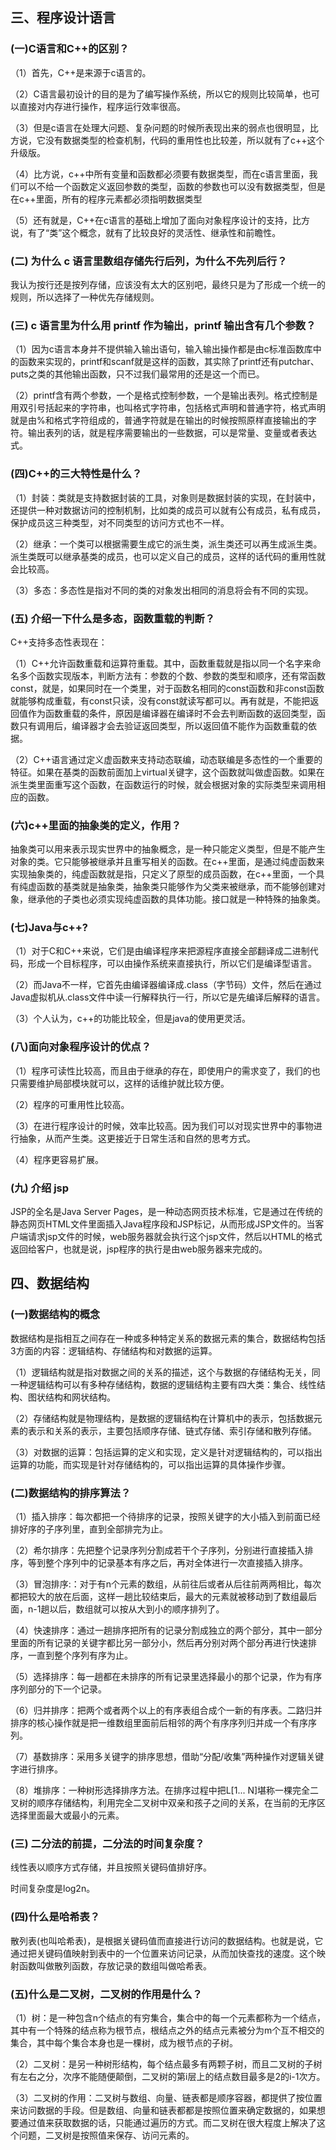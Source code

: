 ## 三、程序设计语言

### (一)C语言和C++的区别？

（1）首先，C++是来源于c语言的。

（2）C语言最初设计的目的是为了编写操作系统，所以它的规则比较简单，也可以直接对内存进行操作，程序运行效率很高。

（3）但是c语言在处理大问题、复杂问题的时候所表现出来的弱点也很明显，比方说，它没有数据类型的检查机制，代码的重用性也比较差，所以就有了c++这个升级版。

（4）比方说，c++中所有变量和函数都必须要有数据类型，而在c语言里面，我们可以不给一个函数定义返回参数的类型，函数的参数也可以没有数据类型，但是在c++里面，所有的程序元素都必须指明数据类型

（5）还有就是，C++在c语言的基础上增加了面向对象程序设计的支持，比方说，有了“类”这个概念，就有了比较良好的灵活性、继承性和前瞻性。



### (二) 为什么 c 语言里数组存储先行后列，为什么不先列后行？

我认为按行还是按列存储，应该没有太大的区别吧，最终只是为了形成一个统一的规则，所以选择了一种优先存储规则。

 

### (三) c 语言里为什么用 printf 作为输出，printf 输出含有几个参数？

（1）因为c语言本身并不提供输入输出语句，输入输出操作都是由c标准函数库中的函数来实现的，printf和scanf就是这样的函数，其实除了printf还有putchar、puts之类的其他输出函数，只不过我们最常用的还是这一个而已。

（2）printf含有两个参数，一个是格式控制参数，一个是输出表列。格式控制是用双引号括起来的字符串，也叫格式字符串，包括格式声明和普通字符，格式声明就是由%和格式字符组成的，普通字符就是在输出的时候按照原样直接输出的字符。输出表列的话，就是程序需要输出的一些数据，可以是常量、变量或者表达式。



### (四)C++的三大特性是什么？

（1）封装：类就是支持数据封装的工具，对象则是数据封装的实现，在封装中，还提供一种对数据访问的控制机制，比如类的成员可以就有公有成员，私有成员，保护成员这三种类型，对不同类型的访问方式也不一样。

（2）继承：一个类可以根据需要生成它的派生类，派生类还可以再生成派生类。派生类既可以继承基类的成员，也可以定义自己的成员，这样的话代码的重用性就会比较高。

（3）多态：多态性是指对不同的类的对象发出相同的消息将会有不同的实现。

 

### (五) 介绍一下什么是多态，函数重载的判断？

 C++支持多态性表现在：

（1）C++允许函数重载和运算符重载。其中，函数重载就是指以同一个名字来命名多个函数实现版本，判断方法有：参数的个数、参数的类型和顺序，还有常函数const，就是，如果同时在一个类里，对于函数名相同的const函数和非const函数就能够构成重载，有const只读，没有const就读写都可以。再有就是，不能把返回值作为函数重载的条件，原因是编译器在编译时不会去判断函数的返回类型，函数只有调用后，编译器才会去验证返回类型，所以返回值不能作为函数重载的依据。

（2）C++语言通过定义虚函数来支持动态联编，动态联编是多态性的一个重要的特征。如果在基类的函数前面加上virtual关键字，这个函数就叫做虚函数。如果在派生类里面重写这个函数，在函数运行的时候，就会根据对象的实际类型来调用相应的函数。

 

### (六)c++里面的抽象类的定义，作用？

抽象类可以用来表示现实世界中的抽象概念，是一种只能定义类型，但是不能产生对象的类。它只能够被继承并且重写相关的函数。在c++里面，是通过纯虚函数来实现抽象类的，纯虚函数就是指，只定义了原型的成员函数，在c++里面，一个具有纯虚函数的基类就是抽象类，抽象类只能够作为父类来被继承，而不能够创建对象，继承他的子类也必须实现纯虚函数的具体功能。接口就是一种特殊的抽象类。

 

### (七)Java与c++?

（1）对于C和C++来说，它们是由编译程序来把源程序直接全部翻译成二进制代码，形成一个目标程序，可以由操作系统来直接执行，所以它们是编译型语言。

（2）而Java不一样，它首先由编译器编译成.class（字节码）文件，然后在通过Java虚拟机从.class文件中读一行解释执行一行，所以它是先编译后解释的语言。

（3）个人认为，c++的功能比较全，但是java的使用更灵活。

 

### (八)面向对象程序设计的优点？

（1）程序可读性比较高，而且由于继承的存在，即使用户的需求变了，我们的也只需要维护局部模块就可以，这样的话维护就比较方便。

（2）程序的可重用性比较高。

（3）在进行程序设计的时候，效率比较高。因为我们可以对现实世界中的事物进行抽象，从而产生类。这更接近于日常生活和自然的思考方式。

（4）程序更容易扩展。

 

### (九) 介绍 jsp

JSP的全名是Java Server Pages，是一种动态网页技术标准，它是通过在传统的静态网页HTML文件里面插入Java程序段和JSP标记，从而形成JSP文件的。当客户端请求jsp文件的时候，web服务器就会执行这个jsp文件，然后以HTML的格式返回给客户，也就是说，jsp程序的执行是由web服务器来完成的。

 

##  四、数据结构

### (一)数据结构的概念

数据结构是指相互之间存在一种或多种特定关系的数据元素的集合，数据结构包括3方面的内容：逻辑结构、存储结构和对数据的运算。

（1）逻辑结构就是指对数据之间的关系的描述，这个与数据的存储结构无关，同一种逻辑结构可以有多种存储结构，数据的逻辑结构主要有四大类：集合、线性结构、图状结构和网状结构。

（2）存储结构就是物理结构，是数据的逻辑结构在计算机中的表示，包括数据元素的表示和关系的表示，主要包括顺序存储、链式存储、索引存储和散列存储。

（3）对数据的运算：包括运算的定义和实现，定义是针对逻辑结构的，可以指出运算的功能，而实现是针对存储结构的，可以指出运算的具体操作步骤。

 

### (二)数据结构的排序算法？

（1）插入排序：每次都把一个待排序的记录，按照关键字的大小插入到前面已经排好序的子序列里，直到全部排完为止。

（2）希尔排序：先把整个记录序列分割成若干个子序列，分别进行直接插入排序，等到整个序列中的记录基本有序之后，再对全体进行一次直接插入排序。

（3）冒泡排序:：对于有n个元素的数组，从前往后或者从后往前两两相比，每次都把较大的放在后面，这样一趟比较结束后，最大的元素就被移动到了数组最后面，n-1趟以后，数组就可以按从大到小的顺序排列了。

（4）快速排序：通过一趟排序把所有的记录分割成独立的两个部分，其中一部分里面的所有记录的关键字都比另一部分小，然后再分别对两个部分再进行快速排序，一直到整个序列有序为止。

（5）选择排序：每一趟都在未排序的所有记录里选择最小的那个记录，作为有序序列部分的下一个记录。

（6）归并排序：把两个或者两个以上的有序表组合成个一新的有序表。二路归并排序的核心操作就是把一维数组里面前后相邻的两个有序序列归并成一个有序序列。

（7）基数排序：采用多关键字的排序思想，借助“分配/收集”两种操作对逻辑关键字进行排序。

（8）堆排序：一种树形选择排序方法。在排序过程中把L[1... N]堪称一棵完全二叉树的顺序存储结构，利用完全二叉树中双亲和孩子之间的关系，在当前的无序区选择里面最大或最小的元素。



### (三) 二分法的前提，二分法的时间复杂度？

线性表以顺序方式存储，并且按照关键码值排好序。

时间复杂度是log2n。



### (四)什么是哈希表？

散列表(也叫哈希表)，是根据关键码值而直接进行访问的数据结构。也就是说，它通过把关键码值映射到表中的一个位置来访问记录，从而加快查找的速度。这个映射函数叫做散列函数，存放记录的数组叫做哈希表。

 

### (五)什么是二叉树，二叉树的作用是什么？

（1）树：是一种包含n个结点的有穷集合，集合中的每一个元素都称为一个结点，其中有一个特殊的结点称为根节点，根结点之外的结点元素被分为m个互不相交的集合，其中每个集合本身也是一棵树，成为根节点的子树。

（2）二叉树：是另一种树形结构，每个结点最多有两颗子树，而且二叉树的子树有左右之分，次序不能随便颠倒，二叉树的第i层上的结点数目最多是2的i-1次方。

（3）二叉树的作用：二叉树与数组、向量、链表都是顺序容器，都提供了按位置来访问数据的手段。但是数组、向量和链表都都是按照位置来确定数据的，如果想要通过值来获取数据的话，只能通过遍历的方式。而二叉树在很大程度上解决了这个问题，二叉树是按照值来保存、访问元素的。